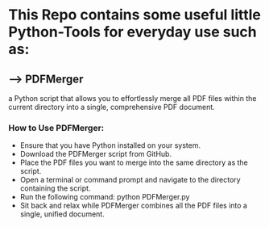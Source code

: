 # This Repo contains some useful little Python-Tools for everyday use such as:

## --> **PDFMerger** 

a Python script that allows you to effortlessly merge all PDF files within the current directory into a single, comprehensive PDF document.

### How to Use PDFMerger:

- Ensure that you have Python installed on your system.
- Download the PDFMerger script from GitHub.
- Place the PDF files you want to merge into the same directory as the script.
- Open a terminal or command prompt and navigate to the directory containing the script.
- Run the following command: python PDFMerger.py
- Sit back and relax while PDFMerger combines all the PDF files into a single, unified document.
